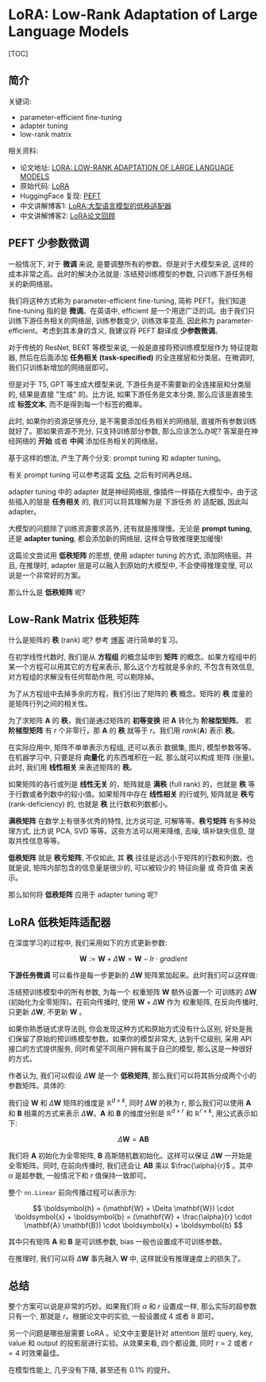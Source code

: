
# LoRA: Low-Rank Adaptation of Large Language Models

[TOC]

## 简介

关键词:

+ parameter-efficient fine-tuning
+ adapter tuning
+ low-rank matrix

相关资料:

+ 论文地址: [LORA: LOW-RANK ADAPTATION OF LARGE LANGUAGE MODELS
](https://arxiv.org/abs/2106.09685)
+ 原始代码: [LoRA](https://github.com/microsoft/LoRA/blob/main/loralib/layers.py)
+ HuggingFace 复现: [PEFT](https://github.com/huggingface/peft)
+ 中文讲解博客1: [LoRA:大型语言模型的低秩适配器](https://zhuanlan.zhihu.com/p/610943445)
+ 中文讲解博客2: [LoRA论文回顾](https://zhuanlan.zhihu.com/p/619468521)

## PEFT 少参数微调

一般情况下, 对于 **微调** 来说, 是要调整所有的参数。但是对于大模型来说, 这样的成本非常之高。此时的解决办法就是: 冻结预训练模型的参数, 只训练下游任务相关的新网络层。

我们将这种方式称为 parameter-efficient fine-tuning, 简称 PEFT。我们知道 fine-tuning 指的是 **微调**。在英语中, efficient 是一个用途广泛的词。由于我们只训练下游任务相关的网络层, 训练参数变少, 训练效率变高, 因此称为 parameter-efficient。考虑到其本身的含义, 我建议将 PEFT 翻译成 **少参数微调**。

对于传统的 ResNet, BERT 等模型来说, 一般是直接将预训练模型层作为 特征提取器, 然后在后面添加 **任务相关 (task-specified)** 的全连接层和分类层。在微调时, 我们只训练新增加的网络层即可。

但是对于 T5, GPT 等生成大模型来说, 下游任务是不需要新的全连接层和分类层的, 结果是直接 "生成" 的。比方说, 如果下游任务是文本分类, 那么应该是直接生成 **标签文本**, 而不是得到每一个标签的概率。

此时, 如果你的资源足够充分, 是不需要添加任务相关的网络层, 直接所有参数训练就好了。那如果资源不充分, 只支持训练部分参数, 那么应该怎么办呢? 答案是在神经网络的 **开始** 或者 **中间** 添加任务相关的网络层。

基于这样的想法, 产生了两个分支: prompt tuning 和 adapter tuning。

有关 prompt tuning 可以参考这篇 [文档](https://huggingface.co/docs/peft/conceptual_guides/prompting), 之后有时间再总结。

adapter tuning 中的 adapter 就是神经网络层, 像插件一样插在大模型中。由于这些插入的层是 **任务相关** 的, 我们可以将其理解为是 下游任务 的 适配器, 因此叫 adapter。

大模型的问题除了训练资源要求高外, 还有就是推理慢。无论是 **prompt tuning**, 还是 **adapter tuning**, 都会添加新的网络层, 这样会导致推理更加缓慢!

这篇论文尝试用 **低秩矩阵** 的思想, 使用 adapter tuning 的方式, 添加网络层。并且, 在推理时, adapter 层是可以融入到原始的大模型中, 不会使得推理变慢, 可以说是一个非常好的方案。

那么什么是 **低秩矩阵** 呢?

## Low-Rank Matrix 低秩矩阵

什么是矩阵的 **秩** (rank) 呢? 参考 [博客](https://blog.csdn.net/qq_33542428/article/details/106481508) 进行简单的复习。

在初学线性代数时, 我们是从 **方程组** 的概念延申到 **矩阵** 的概念。如果方程组中的某一个方程可以用其它的方程来表示, 那么这个方程就是多余的, 不包含有效信息, 对方程组的求解没有任何帮助作用, 可以剔除掉。

为了从方程组中去掉多余的方程，我们引出了矩阵的 **秩** 概念。矩阵的 **秩** 度量的是矩阵行列之间的相关性。

为了求矩阵 $\mathbf{A}$ 的 **秩**，我们是通过矩阵的 **初等变换** 把 $\mathbf{A}$ 转化为 **阶梯型矩阵**。 若 **阶梯型矩阵** 有 $r$ 个非零行，那 $\mathbf{A}$ 的 **秩** 就等于 $r$。我们用 $rank(\mathbf{A})$ 表示 **秩**。

在实际应用中, 矩阵不单单表示方程组, 还可以表示 数据集, 图片, 模型参数等等。在机器学习中, 只要是将 **向量化** 的东西堆积在一起, 那么就可以构成 矩阵 (张量)。此时, 我们用 **线性相关** 来表述矩阵的 **秩**。

如果矩阵的各行或列是 **线性无关** 的，矩阵就是 **满秩** (full rank) 的，也就是 **秩** 等于行数或者列数中的较小值。如果矩阵中存在 **线性相关** 的行或列, 矩阵就是 **秩亏** (rank-deficiency) 的, 也就是 **秩** 比行数和列数都小。

**满秩矩阵** 在数学上有很多优秀的特性, 比方说可逆, 可解等等。**秩亏矩阵** 有多种处理方式, 比方说 PCA, SVD 等等。这些方法可以用来降维, 去噪, 填补缺失信息, 提取共性信息等等。

**低秩矩阵** 就是 **秩亏矩阵**, 不仅如此, 其 **秩** 往往是远远小于矩阵的行数和列数。也就是说, 矩阵内部包含的信息量是很少的, 可以被较少的 特征向量 或 奇异值 来表示。

那么如何将 **低秩矩阵** 应用于 adapter tuning 呢?

## LoRA 低秩矩阵适配器

在深度学习的过程中, 我们采用如下的方式更新参数:

$$
\mathbf{W} := \mathbf{W} + \Delta \mathbf{W} = \mathbf{W} - lr \cdot gradient
$$

**下游任务微调** 可以看作是每一步更新的 $\Delta \mathbf{W}$ 矩阵累加起来。此时我们可以这样做:

冻结预训练模型中的所有参数, 为每一个 权重矩阵 $\mathbf{W}$ 额外设置一个 可训练的 $\Delta \mathbf{W}$ (初始化为全零矩阵)。在前向传播时, 使用 $\mathbf{W} + \Delta \mathbf{W}$ 作为 权重矩阵, 在反向传播时, 只更新 $\Delta \mathbf{W}$, 不更新 $\mathbf{W}$ 。

如果你熟悉链式求导法则, 你会发现这种方式和原始方式没有什么区别, 好处是我们保留了原始的预训练模型参数。如果你的模型非常大, 达到千亿级别, 采用 API 接口的方式提供服务, 同时希望不同用户拥有属于自己的模型, 那么这是一种很好的方式。

作者认为, 我们可以假设 $\Delta \mathbf{W}$ 是一个 **低秩矩阵**, 那么我们可以将其拆分成两个小的参数矩阵。具体的:

我们设 $\mathbf{W}$ 和 $\Delta \mathbf{W}$ 矩阵的维度是 $\mathbb{R}^{d \times k}$, 同时 $\Delta \mathbf{W}$ 的秩为 $r$, 那么我们可以使用 $\mathbf{A}$ 和 $\mathbf{B}$ 相乘的方式来表示 $\Delta \mathbf{W}$。$\mathbf{A}$ 和 $\mathbf{B}$ 的维度分别是 $\mathbb{R}^{d \times r}$ 和 $\mathbb{R}^{r \times k}$, 用公式表示如下:

$$
\Delta \mathbf{W} = \mathbf{A} \mathbf{B}
$$

我们将 $\mathbf{A}$ 初始化为全零矩阵, $\mathbf{B}$ 高斯随机数初始化。这样可以保证 $\Delta \mathbf{W}$ 一开始是全零矩阵。同时, 在前向传播时, 我们还会让 $\mathbf{A} \mathbf{B}$ 乘以 $\frac{\alpha}{r}$ 。其中 $\alpha$ 是超参数, 一般情况下和 $r$ 值保持一致即可。

整个 `nn.Linear` 前向传播过程可以表示为:

$$
\boldsymbol{h} = (\mathbf{W} + \Delta \mathbf{W}) \cdot \boldsymbol{x} + \boldsymbol{b} = (\mathbf{W} + \frac{\alpha}{r} \cdot \mathbf{A} \mathbf{B}) \cdot \boldsymbol{x} + \boldsymbol{b}
$$

其中只有矩阵 $\mathbf{A}$ 和 $\mathbf{B}$ 是可训练参数, bias 一般也设置成不可训练参数。

在推理时, 我们可以将 $\Delta \mathbf{W}$ 事先融入 $\mathbf{W}$ 中, 这样就没有推理速度上的损失了。

## 总结

整个方案可以说是非常的巧妙。如果我们将 $\alpha$ 和 $r$ 设置成一样, 那么实际的超参数只有一个, 那就是 $r$。根据论文中的实验, 一般设置成 4 或者 8 即可。

另一个问题是哪些层需要 LoRA 。论文中主要是针对 attention 层的 query, key, value 和 output 的投影层进行实验。从效果来看, 四个都设置, 同时 $r=2$ 或者 $r=4$ 时效果最佳。

在模型性能上, 几乎没有下降, 甚至还有 0.1% 的提升。
